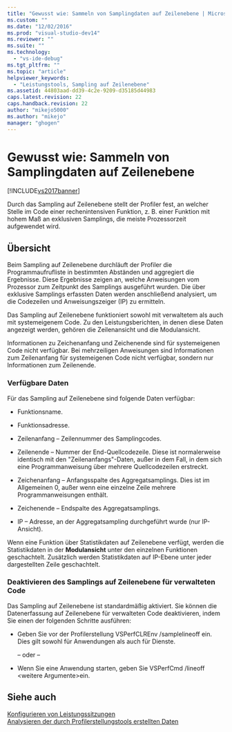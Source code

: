 ```yaml
---
title: "Gewusst wie: Sammeln von Samplingdaten auf Zeilenebene | Microsoft Docs"
ms.custom: ""
ms.date: "12/02/2016"
ms.prod: "visual-studio-dev14"
ms.reviewer: ""
ms.suite: ""
ms.technology: 
  - "vs-ide-debug"
ms.tgt_pltfrm: ""
ms.topic: "article"
helpviewer_keywords: 
  - "Leistungstools, Sampling auf Zeilenebene"
ms.assetid: 44803aad-dd39-4c2e-9209-d35185d44983
caps.latest.revision: 22
caps.handback.revision: 22
author: "mikejo5000"
ms.author: "mikejo"
manager: "ghogen"
---
```

# Gewusst wie: Sammeln von Samplingdaten auf Zeilenebene
[!INCLUDE[vs2017banner](../code-quality/includes/vs2017banner.md)]

Durch das Sampling auf Zeilenebene stellt der Profiler fest, an welcher Stelle im Code einer rechenintensiven Funktion, z. B. einer Funktion mit hohem Maß an exklusiven Samplings, die meiste Prozessorzeit aufgewendet wird.  
  
## Übersicht  
 Beim Sampling auf Zeilenebene durchläuft der Profiler die Programmaufrufliste in bestimmten Abständen und aggregiert die Ergebnisse.  Diese Ergebnisse zeigen an, welche Anweisungen vom Prozessor zum Zeitpunkt des Samplings ausgeführt wurden.  Die über exklusive Samplings erfassten Daten werden anschließend analysiert, um die Codezeilen und Anweisungszeiger \(IP\) zu ermitteln.  
  
 Das Sampling auf Zeilenebene funktioniert sowohl mit verwaltetem als auch mit systemeigenem Code.  Zu den Leistungsberichten, in denen diese Daten angezeigt werden, gehören die Zeilenansicht und die Modulansicht.  
  
 Informationen zu Zeichenanfang und Zeichenende sind für systemeigenen Code nicht verfügbar.  Bei mehrzeiligen Anweisungen sind Informationen zum Zeilenanfang für systemeigenen Code nicht verfügbar, sondern nur Informationen zum Zeilenende.  
  
### Verfügbare Daten  
 Für das Sampling auf Zeilenebene sind folgende Daten verfügbar:  
  
-   Funktionsname.  
  
-   Funktionsadresse.  
  
-   Zeilenanfang – Zeilennummer des Samplingcodes.  
  
-   Zeilenende – Nummer der End\-Quellcodezeile.  Diese ist normalerweise identisch mit den "Zeilenanfangs"\-Daten, außer in dem Fall, in dem sich eine Programmanweisung über mehrere Quellcodezeilen erstreckt.  
  
-   Zeichenanfang – Anfangsspalte des Aggregatsamplings.  Dies ist im Allgemeinen 0, außer wenn eine einzelne Zeile mehrere Programmanweisungen enthält.  
  
-   Zeichenende – Endspalte des Aggregatsamplings.  
  
-   IP – Adresse, an der Aggregatsampling durchgeführt wurde \(nur IP\-Ansicht\).  
  
 Wenn eine Funktion über Statistikdaten auf Zeilenebene verfügt, werden die Statistikdaten in der **Modulansicht** unter den einzelnen Funktionen geschachtelt.  Zusätzlich werden Statistikdaten auf IP\-Ebene unter jeder dargestellten Zeile geschachtelt.  
  
### Deaktivieren des Samplings auf Zeilenebene für verwalteten Code  
 Das Sampling auf Zeilenebene ist standardmäßig aktiviert.  Sie können die Datenerfassung auf Zeilenebene für verwalteten Code deaktivieren, indem Sie einen der folgenden Schritte ausführen:  
  
-   Geben Sie vor der Profilerstellung VSPerfCLREnv \/samplelineoff ein.  Dies gilt sowohl für Anwendungen als auch für Dienste.  
  
     – oder –  
  
-   Wenn Sie eine Anwendung starten, geben Sie VSPerfCmd \/lineoff \<weitere Argumente\>ein.  
  
## Siehe auch  
 [Konfigurieren von Leistungssitzungen](../profiling/configuring-performance-sessions.md)   
 [Analysieren der durch Profilerstellungstools erstellten Daten](../profiling/analyzing-performance-tools-data.md)